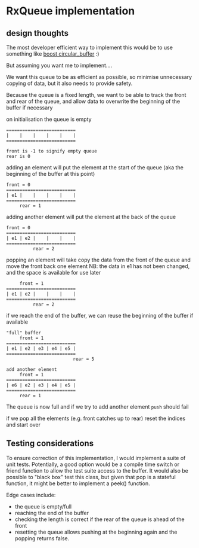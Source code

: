 # RxQueue implementation

## design thoughts

The most developer efficient way to implement this would be to use something like [boost circular_buffer](https://www.boost.org/doc/libs/1_61_0/doc/html/circular_buffer.html) :) 

But assuming you want me to implement.... 

We want this queue to be as efficient as possible, so minimise unnecessary copying of data,
but it also needs to provide safety.

Because the queue is a fixed length, we want to be able to track the front and rear of the queue, and allow data to overwrite the beginning of the buffer if necessary

on initialisation the queue is empty

```
==========================
|    |    |    |    |    |
==========================

front is -1 to signify empty queue
rear is 0
```

adding an element will put the element at the start of the queue (aka the beginning of the buffer at this point)

```
front = 0
==========================
| e1 |    |    |    |    |
==========================
     rear = 1
```

adding another element will put the element at the back of the queue

```
front = 0
==========================
| e1 | e2 |    |    |    |
==========================
          rear = 2
```

popping an element will take copy the data from the front of the queue and move the front back one element
NB: the data in e1 has not been changed, and the space is available for use later
```
     front = 1
==========================
| e1 | e2 |    |    |    |
==========================
          rear = 2
```

if we reach the end of the buffer, we can reuse the beginning of the buffer if available
```
"full" buffer
     front = 1
==========================
| e1 | e2 | e3 | e4 | e5 |
==========================
                         rear = 5

add another element
     front = 1
==========================
| e6 | e2 | e3 | e4 | e5 |
==========================
     rear = 1
```

The queue is now full and if we try to add another element `push` should fail

if we pop all the elements (e.g. front catches up to rear) reset the indices and start over 

## Testing considerations

To ensure correction of this implementation, I would implement a suite of unit tests. Potentially, a good option would be a compile time switch or friend function to allow the test suite access to the buffer. It would also be possible to "black box" test this class, but given that pop is a stateful function, it might be better to implement a peek() function.

Edge cases include: 
- the queue is empty/full
- reaching the end of the buffer
- checking the length is correct if the rear of the queue is ahead of the front
- resetting the queue allows pushing at the beginning again and the popping returns false.

